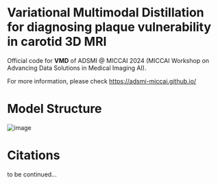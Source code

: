 # **V**ariational **M**ultimodal **D**istillation for diagnosing plaque vulnerability in carotid 3D MRI
Official code for **VMD** of ADSMI @ MICCAI 2024 (MICCAI Workshop on Advancing Data Solutions in Medical Imaging AI). 

For more information, please check https://adsmi-miccai.github.io/

# Model Structure
![image](https://github.com/user-attachments/assets/cf94607b-6f30-4d4d-88eb-afe37d4b6279)

# Citations
to be continued...
